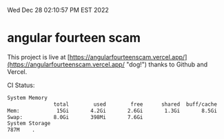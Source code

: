 Wed Dec 28 02:10:57 PM EST 2022

# angular fourteen scam


This project is live at [https://angularfourteenscam.vercel.app/](https://angularfourteenscam.vercel.app/ "dog!") thanks to Github and Vercel.

CI Status: 

```bash
System Memory
               total        used        free      shared  buff/cache   available
Mem:            15Gi       4.2Gi       2.6Gi       1.3Gi       8.5Gi       9.4Gi
Swap:          8.0Gi       398Mi       7.6Gi
System Storage
787M	.
